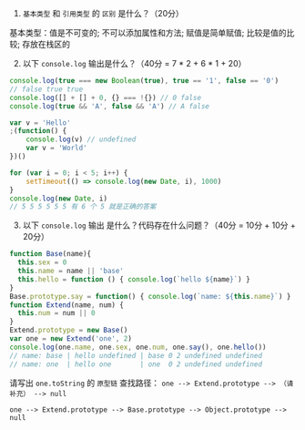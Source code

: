 
1. `基本类型` 和 `引用类型` 的 `区别` 是什么？（20分）

  基本类型：值是不可变的; 不可以添加属性和方法; 赋值是简单赋值; 比较是值的比较; 存放在栈区的

2. 以下 `console.log` 输出是什么？（40分 = 7 * 2 + 6 * 1 + 20）

  ```js
  console.log(true === new Boolean(true), true == '1', false == '0') 
  // false true true
  console.log([] + [] + 0, {} === !{}) // 0 false
  console.log(true && 'A', false && 'A') // A false
  ```

  ```js
  var v = 'Hello'
  ;(function() {
      console.log(v) // undefined
      var v = 'World'
  })()
  ```

  ```js
  for (var i = 0; i < 5; i++) {
      setTimeout(() => console.log(new Date, i), 1000)
  }
  console.log(new Date, i)
  // 5 5 5 5 5 5 有 6 个 5 就是正确的答案
  ```

3. 以下 `console.log` 输出 是什么？代码存在什么问题？（40分 = 10分 + 10分 + 20分）

  ```js
  function Base(name){
    this.sex = 0
    this.name = name || 'base'
    this.hello = function () { console.log(`hello ${name}`) }
  }
  Base.prototype.say = function() { console.log(`name: ${this.name}`) }
  function Extend(name, num) {
    this.num = num || 0
  }
  Extend.prototype = new Base()
  var one = new Extend('one', 2)
  console.log(one.name, one.sex, one.num, one.say(), one.hello())
  // name: base | hello undefined | base 0 2 undefined undefined
  // name: one  | hello one       | one  0 2 undefined undefined
  ```

  请写出 `one.toString` 的 `原型链` 查找路径： `one --> Extend.prototype --> （请补充） --> null`
  
  `one --> Extend.prototype --> Base.prototype --> Object.prototype --> null`
